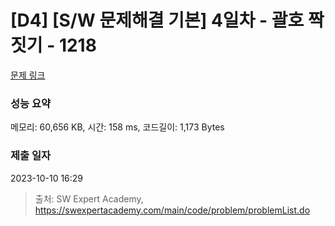 # [D4] [S/W 문제해결 기본] 4일차 - 괄호 짝짓기 - 1218 

[문제 링크](https://swexpertacademy.com/main/code/problem/problemDetail.do?contestProbId=AV14eWb6AAkCFAYD) 

### 성능 요약

메모리: 60,656 KB, 시간: 158 ms, 코드길이: 1,173 Bytes

### 제출 일자

2023-10-10 16:29



> 출처: SW Expert Academy, https://swexpertacademy.com/main/code/problem/problemList.do